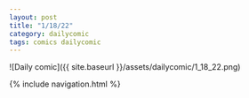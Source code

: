 ```yaml
---
layout: post
title: "1/18/22"
category: dailycomic
tags: comics dailycomic
---
```

![Daily comic]({{ site.baseurl }}/assets/dailycomic/1_18_22.png)


{% include navigation.html %}
